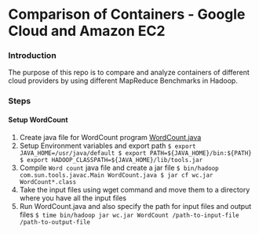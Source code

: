 # Comparison of Containers - Google Cloud and Amazon EC2
### Introduction
The purpose of this repo is to compare and analyze containers of different cloud providers by using different MapReduce Benchmarks in Hadoop.
### Steps
#### Setup WordCount
1. Create java file for WordCount program [WordCount.java](https://hadoop.apache.org/docs/current/hadoop-mapreduce-client/hadoop-mapreduce-client-core/MapReduceTutorial.html#Source_Code)
2. Setup Environment variables and export path
`$ export JAVA_HOME=/usr/java/default
$ export PATH=${JAVA_HOME}/bin:${PATH}
$ export HADOOP_CLASSPATH=${JAVA_HOME}/lib/tools.jar`
3. Compile `Word count` java file and create a jar file
`$ bin/hadoop com.sun.tools.javac.Main WordCount.java
$ jar cf wc.jar WordCount*.class`
4. Take the input files using wget command and move them to a directory where you have all the input files
5. Run WordCount.java and also specify the path for input files and output files
`$ time bin/hadoop jar wc.jar WordCount /path-to-input-file /path-to-output-file`